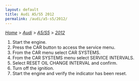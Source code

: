```yaml
---
layout: default
title: Audi A5/S5 2012
permalink: /audi/a5-s5/2012/
---
```

[*Home*](/) > [*Audi*](/audi/) > [*A5/S5*](/audi/a5-s5/) > [*2012*](/audi/a5-s5/2012/)
1. Start the engine.
2. Press the CAR button to access the service menu.
3. From the CAR menu select CAR SYSTEMS.
4. From the CAR SYSTEMS menu select SERVICE INTERVALS.
5. Select RESET OIL CHANGE INTERVAL and confirm.
6. Turn off the ignition.
7. Start the engine and verify the indicator has been reset.